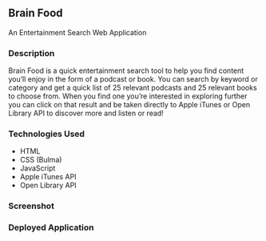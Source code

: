 ## Brain Food
An Entertainment Search Web Application

### Description
Brain Food is a quick entertainment search tool to help you find content you’ll enjoy in the form of a podcast or book. You can search by keyword or category and get a quick list of 25 relevant podcasts and 25 relevant books to choose from. When you find one you’re interested in exploring further you can click on that result and be taken directly to Apple iTunes or Open Library API to discover more and listen or read!

### Technologies Used
- HTML
- CSS (Bulma)
- JavaScript
- Apple iTunes API
- Open Library API

### Screenshot


### Deployed Application

